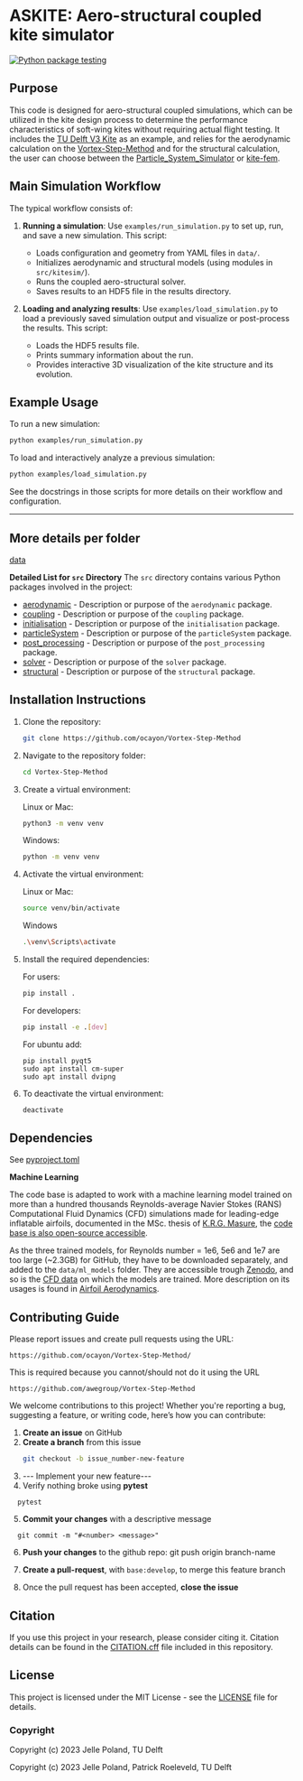 # ASKITE: Aero-structural coupled kite simulator

[![Python package testing](https://github.com/jellepoland/kitesim/actions/workflows/testing.yml/badge.svg?branch=main)](https://github.com/jellepoland/kitesim/actions/workflows/testing.yml)


## Purpose

This code is designed for aero-structural coupled simulations, which can be utilized in the kite design process to determine the performance characteristics of soft-wing kites without requiring actual flight testing.
It includes the [TU Delft V3 Kite](https://awegroup.github.io/TUDELFT_V3_KITE/) as an example, and relies for the aerodynamic calculation on the [Vortex-Step-Method](https://github.com/awegroup/Vortex-Step-Method) and for the structural calculation, the user can choose between the [Particle_System_Simulator](https://github.com/awegroup/Particle_System_Simulator) or [kite-fem](https://github.com/awegroup/kite_fem).


## Main Simulation Workflow

The typical workflow consists of:

1. **Running a simulation**: Use `examples/run_simulation.py` to set up, run, and save a new simulation. This script:
	- Loads configuration and geometry from YAML files in `data/`.
	- Initializes aerodynamic and structural models (using modules in `src/kitesim/`).
	- Runs the coupled aero-structural solver.
	- Saves results to an HDF5 file in the results directory.

2. **Loading and analyzing results**: Use `examples/load_simulation.py` to load a previously saved simulation output and visualize or post-process the results. This script:
	- Loads the HDF5 results file.
	- Prints summary information about the run.
	- Provides interactive 3D visualization of the kite structure and its evolution.

## Example Usage

To run a new simulation:

```bash
python examples/run_simulation.py
```

To load and interactively analyze a previous simulation:

```bash
python examples/load_simulation.py
```

See the docstrings in those scripts for more details on their workflow and configuration.

---

## More details per folder
[data](doc/data/data.md)

**Detailed List for `src` Directory**
The `src` directory contains various Python packages involved in the project:
<!-- - [coconut](doc/coconut.md) - Description or purpose of the `coconut` package. -->
- [aerodynamic](doc/src/aerodynamic/aerodynamic.md) - Description or purpose of the `aerodynamic` package.
- [coupling](doc/src/coupling/coupling.md) - Description or purpose of the `coupling` package.
- [initialisation](doc/src/initialisation/initialisation.md) - Description or purpose of the `initialisation` package.
- [particleSystem](doc/src/particleSystem/particleSystem.md) - Description or purpose of the `particleSystem` package.
- [post_processing](doc/src/post_processing/post_processing.md) - Description or purpose of the `post_processing` package.
- [solver](doc/src/solver/solver.md) - Description or purpose of the `solver` package.
- [structural](doc/src/structural/structural.md) - Description or purpose of the `structural` package.


## Installation Instructions
1. Clone the repository:
    ```bash
    git clone https://github.com/ocayon/Vortex-Step-Method
    ```

2. Navigate to the repository folder:
    ```bash
    cd Vortex-Step-Method
    ```
    
3. Create a virtual environment:
   
   Linux or Mac:
    ```bash
    python3 -m venv venv
    ```
    
    Windows:
    ```bash
    python -m venv venv
    ```
    
5. Activate the virtual environment:

   Linux or Mac:
    ```bash
    source venv/bin/activate
    ```

    Windows
    ```bash
    .\venv\Scripts\activate
    ```

6. Install the required dependencies:

   For users:
    ```bash
    pip install .
    ```
        
   For developers:
    ```bash
    pip install -e .[dev]
    ```
    
    For ubuntu add:
    ```
    pip install pyqt5
    sudo apt install cm-super
    sudo apt install dvipng
   ```

7. To deactivate the virtual environment:
    ```bash
    deactivate
    ```

## Dependencies
See [pyproject.toml](pyproject.toml)

**Machine Learning**

The code base is adapted to work with a machine learning model trained on more than a hundred thousands Reynolds-average Navier Stokes (RANS) Computational Fluid Dynamics (CFD) simulations made for leading-edge inflatable airfoils, documented in the MSc. thesis of [K.R.G. Masure](https://resolver.tudelft.nl/uuid:865d59fc-ccff-462e-9bac-e81725f1c0c9), the [code base is also open-source accessible](https://github.com/awegroup/Pointwise-Openfoam-toolchain).

As the three trained models, for Reynolds number = 1e6, 5e6 and 1e7 are too large (~2.3GB) for GitHub, they have to be downloaded separately, and added to the `data/ml_models` folder. They are accessible trough [Zenodo](https://doi.org/10.5281/zenodo.16925758), and so is the [CFD data](https://doi.org/10.5281/zenodo.16925833) on which the models are trained. More description on its usages is found in [Airfoil Aerodynamics](docs/AirfoilAerodynamics.md).

## Contributing Guide
Please report issues and create pull requests using the URL:
```
https://github.com/ocayon/Vortex-Step-Method/
```

This is required because you cannot/should not do it using the URL
```
https://github.com/awegroup/Vortex-Step-Method
```

We welcome contributions to this project! Whether you're reporting a bug, suggesting a feature, or writing code, here’s how you can contribute:

1. **Create an issue** on GitHub
2. **Create a branch** from this issue
   ```bash
   git checkout -b issue_number-new-feature
   ```
3. --- Implement your new feature---
4. Verify nothing broke using **pytest**
```
  pytest
```
5. **Commit your changes** with a descriptive message
```
  git commit -m "#<number> <message>"
```
6. **Push your changes** to the github repo:
   git push origin branch-name
   
7. **Create a pull-request**, with `base:develop`, to merge this feature branch
8. Once the pull request has been accepted, **close the issue**

## Citation
If you use this project in your research, please consider citing it. 
Citation details can be found in the [CITATION.cff](CITATION.cff) file included in this repository.

## License
This project is licensed under the MIT License - see the [LICENSE](LICENSE) file for details.

### Copyright

Copyright (c) 2023 Jelle Poland, TU Delft

Copyright (c) 2023 Jelle Poland, Patrick Roeleveld, TU Delft
